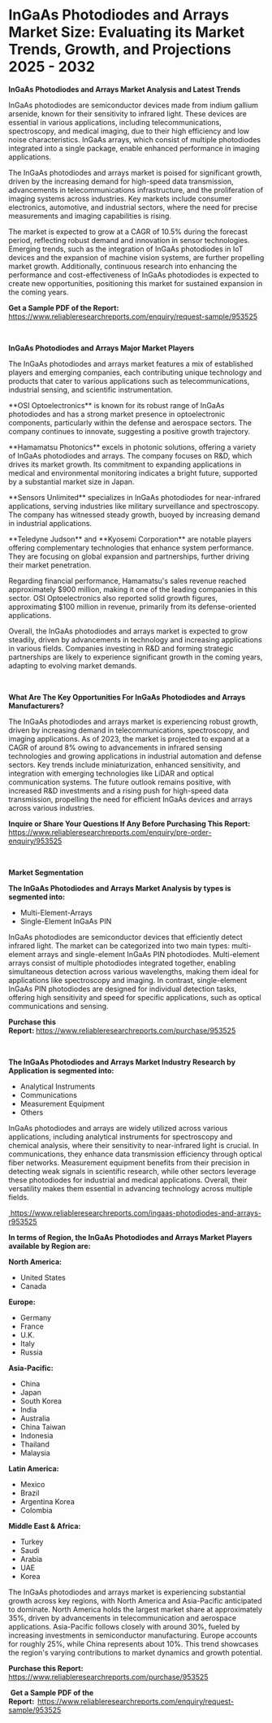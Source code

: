 <p><h1>InGaAs Photodiodes and Arrays Market Size: Evaluating its Market Trends, Growth, and Projections 2025 - 2032</h1></p><p><strong>InGaAs Photodiodes and Arrays Market Analysis and Latest Trends</strong></p>
<p><p>InGaAs photodiodes are semiconductor devices made from indium gallium arsenide, known for their sensitivity to infrared light. These devices are essential in various applications, including telecommunications, spectroscopy, and medical imaging, due to their high efficiency and low noise characteristics. InGaAs arrays, which consist of multiple photodiodes integrated into a single package, enable enhanced performance in imaging applications.</p><p>The InGaAs photodiodes and arrays market is poised for significant growth, driven by the increasing demand for high-speed data transmission, advancements in telecommunications infrastructure, and the proliferation of imaging systems across industries. Key markets include consumer electronics, automotive, and industrial sectors, where the need for precise measurements and imaging capabilities is rising.</p><p>The market is expected to grow at a CAGR of 10.5% during the forecast period, reflecting robust demand and innovation in sensor technologies. Emerging trends, such as the integration of InGaAs photodiodes in IoT devices and the expansion of machine vision systems, are further propelling market growth. Additionally, continuous research into enhancing the performance and cost-effectiveness of InGaAs photodiodes is expected to create new opportunities, positioning this market for sustained expansion in the coming years.</p></p>
<p><strong>Get a Sample PDF of the Report:&nbsp;</strong> <a href="https://www.reliableresearchreports.com/enquiry/request-sample/953525?utm_campaign=2224&utm_medium=2&utm_source=Github&utm_content=ia&utm_term=18042025&utm_id=ingaas-photodiodes-and-arrays">https://www.reliableresearchreports.com/enquiry/request-sample/953525</a></p>
<p>&nbsp;</p>
<p><strong>InGaAs Photodiodes and Arrays Major Market Players</strong></p>
<p><p>The InGaAs photodiodes and arrays market features a mix of established players and emerging companies, each contributing unique technology and products that cater to various applications such as telecommunications, industrial sensing, and scientific instrumentation.</p><p>**OSI Optoelectronics** is known for its robust range of InGaAs photodiodes and has a strong market presence in optoelectronic components, particularly within the defense and aerospace sectors. The company continues to innovate, suggesting a positive growth trajectory.</p><p>**Hamamatsu Photonics** excels in photonic solutions, offering a variety of InGaAs photodiodes and arrays. The company focuses on R&D, which drives its market growth. Its commitment to expanding applications in medical and environmental monitoring indicates a bright future, supported by a substantial market size in Japan.</p><p>**Sensors Unlimited** specializes in InGaAs photodiodes for near-infrared applications, serving industries like military surveillance and spectroscopy. The company has witnessed steady growth, buoyed by increasing demand in industrial applications.</p><p>**Teledyne Judson** and **Kyosemi Corporation** are notable players offering complementary technologies that enhance system performance. They are focusing on global expansion and partnerships, further driving their market penetration.</p><p>Regarding financial performance, Hamamatsu's sales revenue reached approximately $900 million, making it one of the leading companies in this sector. OSI Optoelectronics also reported solid growth figures, approximating $100 million in revenue, primarily from its defense-oriented applications.</p><p>Overall, the InGaAs photodiodes and arrays market is expected to grow steadily, driven by advancements in technology and increasing applications in various fields. Companies investing in R&D and forming strategic partnerships are likely to experience significant growth in the coming years, adapting to evolving market demands.</p></p>
<p>&nbsp;</p>
<p><strong>What Are The Key Opportunities For InGaAs Photodiodes and Arrays Manufacturers?</strong></p>
<p><p>The InGaAs photodiodes and arrays market is experiencing robust growth, driven by increasing demand in telecommunications, spectroscopy, and imaging applications. As of 2023, the market is projected to expand at a CAGR of around 8% owing to advancements in infrared sensing technologies and growing applications in industrial automation and defense sectors. Key trends include miniaturization, enhanced sensitivity, and integration with emerging technologies like LiDAR and optical communication systems. The future outlook remains positive, with increased R&D investments and a rising push for high-speed data transmission, propelling the need for efficient InGaAs devices and arrays across various industries.</p></p>
<p><strong>Inquire or Share Your Questions If Any Before Purchasing This Report:</strong> <a href="https://www.reliableresearchreports.com/enquiry/pre-order-enquiry/953525?utm_campaign=2224&utm_medium=2&utm_source=Github&utm_content=ia&utm_term=18042025&utm_id=ingaas-photodiodes-and-arrays">https://www.reliableresearchreports.com/enquiry/pre-order-enquiry/953525</a></p>
<p>&nbsp;</p>
<p><strong>Market Segmentation</strong></p>
<p><strong>The InGaAs Photodiodes and Arrays Market Analysis by types is segmented into:</strong></p>
<p><ul><li>Multi-Element-Arrays</li><li>Single-Element InGaAs PIN</li></ul></p>
<p><p>InGaAs photodiodes are semiconductor devices that efficiently detect infrared light. The market can be categorized into two main types: multi-element arrays and single-element InGaAs PIN photodiodes. Multi-element arrays consist of multiple photodiodes integrated together, enabling simultaneous detection across various wavelengths, making them ideal for applications like spectroscopy and imaging. In contrast, single-element InGaAs PIN photodiodes are designed for individual detection tasks, offering high sensitivity and speed for specific applications, such as optical communications and sensing.</p></p>
<p><strong>Purchase this Report:&nbsp;</strong><a href="https://www.reliableresearchreports.com/purchase/953525?utm_campaign=2224&utm_medium=2&utm_source=Github&utm_content=ia&utm_term=18042025&utm_id=ingaas-photodiodes-and-arrays">https://www.reliableresearchreports.com/purchase/953525</a></p>
<p>&nbsp;</p>
<p><strong>The InGaAs Photodiodes and Arrays Market Industry Research by Application is segmented into:</strong></p>
<p><ul><li>Analytical Instruments</li><li>Communications</li><li>Measurement Equipment</li><li>Others</li></ul></p>
<p><p>InGaAs photodiodes and arrays are widely utilized across various applications, including analytical instruments for spectroscopy and chemical analysis, where their sensitivity to near-infrared light is crucial. In communications, they enhance data transmission efficiency through optical fiber networks. Measurement equipment benefits from their precision in detecting weak signals in scientific research, while other sectors leverage these photodiodes for industrial and medical applications. Overall, their versatility makes them essential in advancing technology across multiple fields.</p></p>
<p><a href="https://www.reliableresearchreports.com/ingaas-photodiodes-and-arrays-r953525?utm_campaign=2224&utm_medium=2&utm_source=Github&utm_content=ia&utm_term=18042025&utm_id=ingaas-photodiodes-and-arrays">&nbsp;https://www.reliableresearchreports.com/ingaas-photodiodes-and-arrays-r953525</a></p>
<p><strong>In terms of Region, the InGaAs Photodiodes and Arrays Market Players available by Region are:</strong></p>
<p>
    <p> <strong> North America: </strong>
        <ul>
            <li>United States</li>
            <li>Canada</li>
        </ul>
        </p> 
    <p> <strong> Europe: </strong>
        <ul>
            <li>Germany</li>
            <li>France</li>
            <li>U.K.</li>
            <li>Italy</li>
            <li>Russia</li>
        </ul>
        </p> 
    <p> <strong> Asia-Pacific: </strong>
        <ul>
            <li>China</li>
            <li>Japan</li>
            <li>South Korea</li>
            <li>India</li>
            <li>Australia</li>
            <li>China Taiwan</li>
            <li>Indonesia</li>
            <li>Thailand</li>
            <li>Malaysia</li>
        </ul>
        </p> 
    <p> <strong> Latin America: </strong>
        <ul>
            <li>Mexico</li>
            <li>Brazil</li>
            <li>Argentina Korea</li>
            <li>Colombia</li>
        </ul>
        </p> 
    <p> <strong> Middle East & Africa: </strong>
        <ul>
            <li>Turkey</li>
            <li>Saudi</li>
            <li>Arabia</li>
            <li>UAE</li>
            <li>Korea</li>
        </ul>
    </p>
    </p>
<p><p>The InGaAs photodiodes and arrays market is experiencing substantial growth across key regions, with North America and Asia-Pacific anticipated to dominate. North America holds the largest market share at approximately 35%, driven by advancements in telecommunication and aerospace applications. Asia-Pacific follows closely with around 30%, fueled by increasing investments in semiconductor manufacturing. Europe accounts for roughly 25%, while China represents about 10%. This trend showcases the region's varying contributions to market dynamics and growth potential.</p></p>
<p><strong>Purchase this Report: </strong><a href="https://www.reliableresearchreports.com/purchase/953525?utm_campaign=2224&utm_medium=2&utm_source=Github&utm_content=ia&utm_term=18042025&utm_id=ingaas-photodiodes-and-arrays">https://www.reliableresearchreports.com/purchase/953525</a></p>
<p>&nbsp;<strong>Get a Sample PDF of the Report:&nbsp;&nbsp;</strong><a href="https://www.reliableresearchreports.com/enquiry/request-sample/953525?utm_campaign=2224&utm_medium=2&utm_source=Github&utm_content=ia&utm_term=18042025&utm_id=ingaas-photodiodes-and-arrays">https://www.reliableresearchreports.com/enquiry/request-sample/953525</a></p>
<p><strong></strong></p>
<p><p></p><p></p><p></p></p>